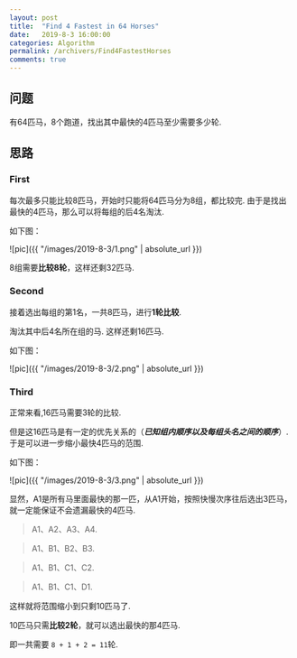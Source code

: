 ```yaml
---
layout: post
title:  "Find 4 Fastest in 64 Horses"
date:   2019-8-3 16:00:00
categories: Algorithm
permalink: /archivers/Find4FastestHorses
comments: true
---
```

## **问题**

有64匹马，8个跑道，找出其中最快的4匹马至少需要多少轮.
<!--more-->

## **思路**
### **First**
每次最多只能比较8匹马，开始时只能将64匹马分为8组，都比较完.
由于是找出最快的4匹马，那么可以将每组的后4名淘汰.

如下图：

![pic]({{ "/images/2019-8-3/1.png" | absolute_url }})

8组需要**比较8轮**，这样还剩32匹马.

### **Second**
接着选出每组的第1名，一共8匹马，进行**1轮比较**.

淘汰其中后4名所在组的马.
这样还剩16匹马.

如下图：

![pic]({{ "/images/2019-8-3/2.png" | absolute_url }})

### **Third**
正常来看,16匹马需要3轮的比较.

但是这16匹马是有一定的优先关系的（***已知组内顺序以及每组头名之间的顺序***）.
于是可以进一步缩小最快4匹马的范围.

如下图：

![pic]({{ "/images/2019-8-3/3.png" | absolute_url }})

显然，A1是所有马里面最快的那一匹，从A1开始，按照快慢次序往后选出3匹马，就一定能保证不会遗漏最快的4匹马.
>A1、A2、A3、A4.

>A1、B1、B2、B3.

>A1、B1、C1、C2.

>A1、B1、C1、D1.

这样就将范围缩小到只剩10匹马了.

10匹马只需**比较2轮**，就可以选出最快的那4匹马.

即一共需要 `8 + 1 + 2 = 11`轮.
